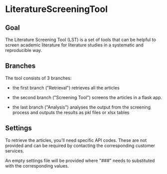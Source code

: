 # LiteratureScreeningTool 

## Goal 

The Literature Screening Tool (LST) is a set of tools that can be helpful to screen academic literature for literature studies in a systematic and reproducible way.

## Branches 

The tool consists of 3 branches:  

- the first branch ("Retrieval") retrieves all the articles 

- the second branch ("Screening Tool") screens the articles in a flask app. 

- the last branch ("Analysis") analyses the output from the screening process and outputs the results as pkl files or xlsx tables 

## Settings 

To retrieve the articles, you'll need specific API codes. These are not provided and can be required by contacting the corresponding customer services. 

An empty settings file will be provided where "###" needs to substituted with the corresponding values.
